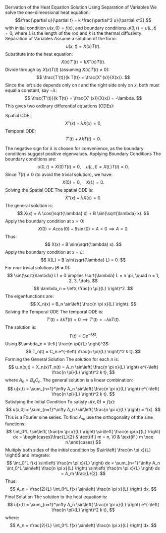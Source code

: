 Derivation of the Heat Equation Solution Using Separation of Variables
We solve the one-dimensional heat equation:
$$\frac{\partial u}{\partial t} = k \frac{\partial^2 u}{\partial x^2},$$
with initial condition $u(x,0) = f(x)$, and boundary conditions $u(0,t) = u(L,t) = 0$, where $L$ is the length of the rod and $k$ is the thermal diffusivity.
Separation of Variables
Assume a solution of the form:
$$ u(x,t) = X(x)T(t). $$
Substitute into the heat equation:
$$ X(x)T'(t) = k X''(x)T(t). $$
Divide through by $X(x)T(t)$ (assuming $X(x)T(t) \neq 0$):
$$ \frac{T'(t)}{k T(t)} = \frac{X''(x)}{X(x)}. $$
Since the left side depends only on $t$ and the right side only on $x$, both must equal a constant, say $-\lambda$:
$$ \frac{T'(t)}{k T(t)} = \frac{X''(x)}{X(x)} = -\lambda. $$
This gives two ordinary differential equations (ODEs):

Spatial ODE: $$ X''(x) + \lambda X(x) = 0, $$
Temporal ODE: $$ T'(t) + \lambda k T(t) = 0. $$

The negative sign for $\lambda$ is chosen for convenience, as the boundary conditions suggest positive eigenvalues.
Applying Boundary Conditions
The boundary conditions are:
$$ u(0,t) = X(0)T(t) = 0, \quad u(L,t) = X(L)T(t) = 0. $$
Since $T(t) \neq 0$ (to avoid the trivial solution), we have:
$$ X(0) = 0, \quad X(L) = 0. $$
Solving the Spatial ODE
The spatial ODE is:
$$ X''(x) + \lambda X(x) = 0. $$
The general solution is:
$$ X(x) = A \cos(\sqrt{\lambda} x) + B \sin(\sqrt{\lambda} x). $$
Apply the boundary condition at $x = 0$:
$$ X(0) = A \cos(0) + B \sin(0) = A = 0 \implies A = 0. $$
Thus:
$$ X(x) = B \sin(\sqrt{\lambda} x). $$
Apply the boundary condition at $x = L$:
$$ X(L) = B \sin(\sqrt{\lambda} L) = 0. $$
For non-trivial solutions ($B \neq 0$):
$$ \sin(\sqrt{\lambda} L) = 0 \implies \sqrt{\lambda} L = n \pi, \quad n = 1, 2, 3, \dots, $$
$$ \lambda_n = \left( \frac{n \pi}{L} \right)^2. $$
The eigenfunctions are:
$$ X_n(x) = B_n \sin\left( \frac{n \pi x}{L} \right). $$
Solving the Temporal ODE
The temporal ODE is:
$$ T'(t) + \lambda k T(t) = 0 \implies T'(t) = -\lambda k T(t). $$
The solution is:
$$ T(t) = C e^{-\lambda k t}. $$
Using $\lambda_n = \left( \frac{n \pi}{L} \right)^2$:
$$ T_n(t) = C_n e^{-\left( \frac{n \pi}{L} \right)^2 k t}. $$
Forming the General Solution
The solution for each $n$ is:
$$ u_n(x,t) = X_n(x)T_n(t) = A_n \sin\left( \frac{n \pi x}{L} \right) e^{-\left( \frac{n \pi}{L} \right)^2 k t}, $$
where $A_n = B_n C_n$. The general solution is a linear combination:
$$ u(x,t) = \sum_{n=1}^\infty A_n \sin\left( \frac{n \pi x}{L} \right) e^{-\left( \frac{n \pi}{L} \right)^2 k t}. $$
Satisfying the Initial Condition
To satisfy $u(x,0) = f(x)$:
$$ u(x,0) = \sum_{n=1}^\infty A_n \sin\left( \frac{n \pi x}{L} \right) = f(x). $$
This is a Fourier sine series. To find $A_n$, use the orthogonality of the sine functions:
$$ \int_0^L \sin\left( \frac{m \pi x}{L} \right) \sin\left( \frac{n \pi x}{L} \right) dx = \begin{cases}\frac{L}{2} & \text{if } m = n, \0 & \text{if } m \neq n.\end{cases} $$
Multiply both sides of the initial condition by $\sin\left( \frac{m \pi x}{L} \right)$ and integrate:
$$ \int_0^L f(x) \sin\left( \frac{m \pi x}{L} \right) dx = \sum_{n=1}^\infty A_n \int_0^L \sin\left( \frac{n \pi x}{L} \right) \sin\left( \frac{m \pi x}{L} \right) dx = A_m \frac{L}{2}. $$
Thus:
$$ A_n = \frac{2}{L} \int_0^L f(x) \sin\left( \frac{n \pi x}{L} \right) dx. $$
Final Solution
The solution to the heat equation is:
$$ u(x,t) = \sum_{n=1}^\infty A_n \sin\left( \frac{n \pi x}{L} \right) e^{-\left( \frac{n \pi}{L} \right)^2 k t}, $$
where:
$$ A_n = \frac{2}{L} \int_0^L f(x) \sin\left( \frac{n \pi x}{L} \right) dx. $$
